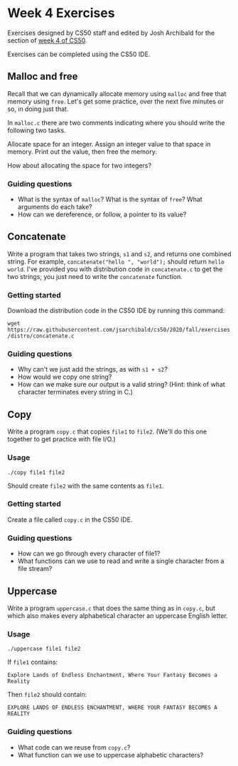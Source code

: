 # Week 4 Exercises

Exercises designed by CS50 staff and edited by Josh Archibald for the section of [week 4 of CS50](https://cs50.harvard.edu/college/2020/fall/weeks/4).

Exercises can be completed using the CS50 IDE.

## Malloc and free

Recall that we can dynamically allocate memory using `malloc` and free that memory using `free`. Let's get some practice, over the next five minutes or so, in doing just that.

In `malloc.c` there are two comments indicating where you should write the following two tasks.

Allocate space for an integer. Assign an integer value to that space in memory. Print out the value, then free the memory.

How about allocating the space for two integers?

### Guiding questions

- What is the syntax of `malloc`? What is the syntax of `free`? What arguments do each take?
- How can we dereference, or follow, a pointer to its value?


## Concatenate

Write a program that takes two strings, `s1` and `s2`, and returns one combined string. For example, `concatenate("hello ", "world");` should return `hello world`. I've provided you with distribution code in `concatenate.c` to get the two strings; you just need to write the `concatenate` function.

### Getting started

Download the distribution code in the CS50 IDE by running this command:

`wget https://raw.githubusercontent.com/jsarchibald/cs50/2020/fall/exercises/distro/concatenate.c`

### Guiding questions

- Why can't we just add the strings, as with `s1 + s2`?
- How would we copy one string?
- How can we make sure our output is a valid string? (Hint: think of what character terminates every string in C.)


## Copy

Write a program `copy.c` that copies `file1` to `file2`. (We'll do this one together to get practice with file I/O.)

### Usage

```
./copy file1 file2
```

Should create `file2` with the same contents as `file1`.

### Getting started

Create a file called `copy.c` in the CS50 IDE.

### Guiding questions

- How can we go through every character of file1?
- What functions can we use to read and write a single character from a file stream?


## Uppercase

Write a program `uppercase.c` that does the same thing as in `copy.c`, but which also makes every alphabetical character an uppercase English letter.

### Usage

```
./uppercase file1 file2
```

If `file1` contains:

```
Explore Lands of Endless Enchantment, Where Your Fantasy Becomes a Reality
```

Then `file2` should contain:

```
EXPLORE LANDS OF ENDLESS ENCHANTMENT, WHERE YOUR FANTASY BECOMES A REALITY
```

### Guiding questions

- What code can we reuse from `copy.c`?
- What function can we use to uppercase alphabetic characters?
